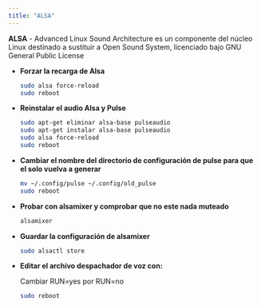 ```yaml
---
title: "ALSA"
---
```


**ALSA** - Advanced Linux Sound Architecture es un componente del núcleo Linux destinado a sustituir a Open Sound System, licenciado bajo GNU General Public License

- **Forzar la recarga de Alsa**

  ```sh
  sudo alsa force-reload
  sudo reboot
  ```

- **Reinstalar el audio Alsa y Pulse**

  ```sh
  sudo apt-get eliminar alsa-base pulseaudio
  sudo apt-get instalar alsa-base pulseaudio
  sudo alsa force-reload
  sudo reboot
  ```

- **Cambiar el nombre del directorio de configuración de pulse para que el solo vuelva a generar**

  ```sh
  mv ~/.config/pulse ~/.config/old_pulse
  sudo reboot
  ```

- **Probar con alsamixer y comprobar que no este nada muteado**

  ```sh
  alsamixer
  ```

- **Guardar la configuración de alsamixer**

  ```sh
  sudo alsactl store
  ```

- **Editar el archivo despachador de voz con:**

  Cambiar RUN=yes por RUN=no

  ```sh
  sudo reboot
  ```
